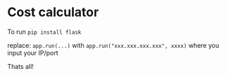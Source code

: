 # Cost calculator

To run
`pip install flask`

replace:
`app.run(...)`
with
`app.run("xxx.xxx.xxx.xxx", xxxx)`
where you input your IP/port

Thats all!
